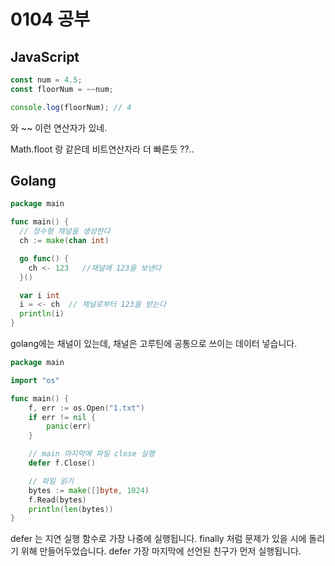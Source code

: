 # 0104 공부

## JavaScript

```jsx
const num = 4.5;
const floorNum = ~~num;

console.log(floorNum); // 4
```

와 ~~ 이런 연산자가 있네.

Math.floot 랑 같은데 비트연산자라 더 빠른듯 ??..

## Golang

```go
package main

func main() {
  // 정수형 채널을 생성한다
  ch := make(chan int)

  go func() {
    ch <- 123   //채널에 123을 보낸다
  }()

  var i int
  i = <- ch  // 채널로부터 123을 받는다
  println(i)
}
```

golang에는 채널이 있는데, 채널은 고루틴에 공통으로 쓰이는 데이터 넣습니다.

```go
package main

import "os"

func main() {
    f, err := os.Open("1.txt")
    if err != nil {
        panic(err)
    }

    // main 마지막에 파일 close 실행
    defer f.Close()

    // 파일 읽기
    bytes := make([]byte, 1024)
    f.Read(bytes)
    println(len(bytes))
}
```

defer 는 지연 실행 함수로 가장 나중에 실행됩니다. finally 처럼 문제가 있을 시에 돌리기 위해 만들어두었습니다. defer 가장 마지막에 선언된 친구가 먼저 실행됩니다.
